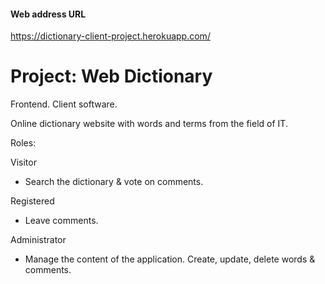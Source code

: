 #### Web address URL
https://dictionary-client-project.herokuapp.com/

# Project: Web Dictionary
Frontend. Client software.

Online dictionary website with words and terms from the field of IT.

Roles:

Visitor
* Search the dictionary & vote on comments.

Registered
* Leave comments.

Administrator
* Manage the content of the application. Create, update, delete words & comments.

